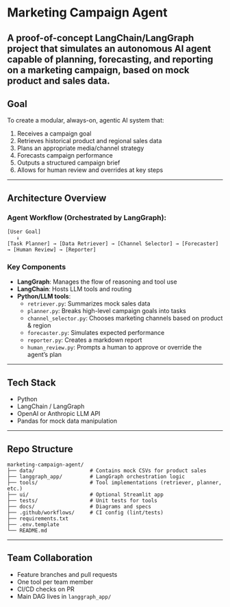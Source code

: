 #  Marketing Campaign Agent
A proof-of-concept LangChain/LangGraph project that simulates an autonomous AI agent capable of planning, forecasting, and reporting on a marketing campaign, based on mock product and sales data. 
---

##  Goal
To create a modular, always-on, agentic AI system that:
1. Receives a campaign goal 
2. Retrieves historical product and regional sales data
3. Plans an appropriate media/channel strategy
4. Forecasts campaign performance
5. Outputs a structured campaign brief
6. Allows for human review and overrides at key steps

---

##  Architecture Overview

### Agent Workflow (Orchestrated by LangGraph):
```
[User Goal]
   ↓
[Task Planner] → [Data Retriever] → [Channel Selector] → [Forecaster] → [Human Review] → [Reporter]
```

### Key Components
- **LangGraph**: Manages the flow of reasoning and tool use
- **LangChain**: Hosts LLM tools and routing
- **Python/LLM tools**:
  - `retriever.py`: Summarizes mock sales data
  - `planner.py`: Breaks high-level campaign goals into tasks
  - `channel_selector.py`: Chooses marketing channels based on product & region
  - `forecaster.py`: Simulates expected performance
  - `reporter.py`: Creates a markdown report
  - `human_review.py`: Prompts a human to approve or override the agent’s plan

---

##  Tech Stack
- Python 
- LangChain / LangGraph
- OpenAI or Anthropic LLM API
- Pandas for mock data manipulation

---

## Repo Structure
```
marketing-campaign-agent/
├── data/                  # Contains mock CSVs for product sales
├── langgraph_app/         # LangGraph orchestration logic
├── tools/                 # Tool implementations (retriever, planner, etc.)
├── ui/                    # Optional Streamlit app
├── tests/                 # Unit tests for tools
├── docs/                  # Diagrams and specs
├── .github/workflows/     # CI config (lint/tests)
├── requirements.txt
├── .env.template
└── README.md
```

---


##  Team Collaboration
- Feature branches and pull requests
- One tool per team member
- CI/CD checks on PR
- Main DAG lives in `langgraph_app/`

